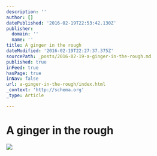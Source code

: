 ```yaml
---
description: ''
author: []
datePublished: '2016-02-19T22:53:42.130Z'
publisher:
  domain: ''
  name: ''
title: A ginger in the rough
dateModified: '2016-02-19T22:27:37.375Z'
sourcePath: _posts/2016-02-19-a-ginger-in-the-rough.md
published: true
inFeed: true
hasPage: true
inNav: false
url: a-ginger-in-the-rough/index.html
_context: 'http://schema.org'
_type: Article

---
```

# A ginger in the rough
![](https://the-grid-user-content.s3-us-west-2.amazonaws.com/90b1f64e-5edd-4645-bfe1-cc96b27d4e05.png)